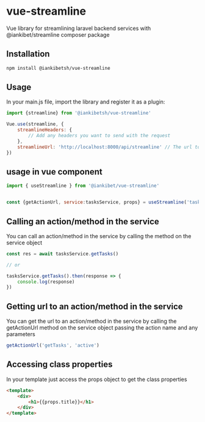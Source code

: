 # vue-streamline

Vue library for streamlining laravel backend services with @iankibet/streamline composer package

## Installation

```sh
npm install @iankibetsh/vue-streamline
```

## Usage

In your main.js file, import the library and register it as a plugin:

```js
import {streamline} from '@iankibetsh/vue-streamline'
```

```js
Vue.use(streamline, {
    streamlineHeaders: {
        // Add any headers you want to send with the request
    },
    streamlineUrl: 'http://localhost:8000/api/streamline' // The url to the streamline route
})
```


## usage in vue component

```js
import { useStreamline } from '@iankibet/vue-streamline'


const {getActionUrl, service:tasksService, props} = useStreamline('tasks')

```

## Calling an action/method in the service

You can call an action/method in the service by calling the method on the service object
```js
const res = await tasksService.getTasks()

// or

tasksService.getTasks().then(response => {
    console.log(response)
})
```


## Getting url to an action/method in the service

You can get the url to an action/method in the service by calling the getActionUrl method on the service object passing the action name and any parameters
```js
getActionUrl('getTasks', 'active')
 ```

## Accessing class properties
In your template just access the props object to get the class properties
```html
<template>
    <div>
        <h1>{{props.title}}</h1>
    </div>
</template>
```
